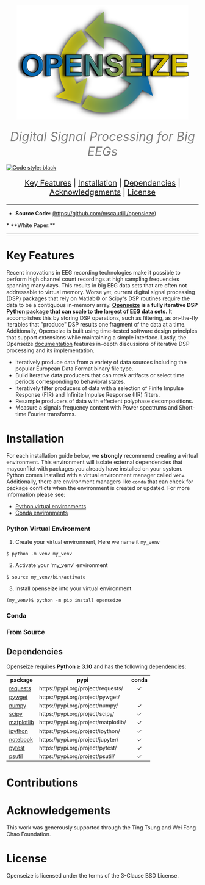 <h1 align="center">
    <img src="imgs/logo.png" style="width:450px;height:auto;"/>
</h1>

<p align="center">
  <i><font size=6, color="grey">Digital Signal Processing for Big EEGs</font></i>
</p>

[![Code style: black](https://img.shields.io/badge/code%20style-black-000000.svg)
](https://github.com/psf/black)

<p align="center"  style="font-size: 20px">
<a href="#key-features">Key Features</a>   |  
<a href="#installation">Installation</a>   |  
<a href="#dependencies">Dependencies</a>   |  
<a href="#acknowledgements">Acknowledgements</a> |
<a href="#license">License</a>
</p>


<hr>

* **Source Code:**  <a href="https://github.com/mscaudill/opensieze">
(https://github.com/mscaudill/opensieze)
</a>
* **White Paper:**

<hr>

# Key Features
Recent innovations in EEG recording technologies make it possible to perform
high channel count recordings at high sampling frequencies spanning many
days. This results in big EEG data sets that are often not addressable to
virtual memory. Worse yet, current digital signal processing (DSP) packages
that rely on Matlab&copy; or Scipy's DSP routines require the data to be
a contiguous in-memory array. <b><a
href=https://github.com/mscaudill/openseize>Openseize</a> is a fully
iterative DSP Python package that can scale to the largest of EEG data
sets.</b> It accomplishes this by storing DSP operations, such as filtering,
as on-the-fly iterables that "produce" DSP results one fragment of the data
at a time. Additionally, Openseize is built using time-tested software
design principles that support extensions while maintaining a simple
interface. Lastly, the Openseize <a
href=https://github.com/mscaudill/openseize>documentation</a> features
in-depth discussions of iterative DSP processing and its implementation.

* Iteratively produce data from a variety of data sources including the
  popular European Data Format binary file type.
* Build iterative data producers that can *mask* artifacts or select time
  periods corresponding to behavioral states.
* Iteratively filter producers of data with a selection of Finite Impulse 
  Response (FIR) and Infinite Impulse Response (IIR) filters.
* Resample producers of data with effecient polyphase decompositions.
* Measure a signals frequency content with Power spectrums and Short-time
  Fourier transforms. 

# Installation

For each installation guide below, we **strongly** recommend creating a 
virtual environment. This environment will isolate external dependencies 
that mayconflict with packages you already have installed on your system. 
Python comes installed with a virtual environment manager called `venv`. 
Additionally, there are environment managers like `conda` that can check 
for package conflicts when the environment is created or updated. For more
information please see:

* [Python virtual environments
](https://realpython.com/python-virtual-environments-a-primer/)
* [Conda environments
](https://conda.io/projects/conda/en/latest/user-guide/tasks/manage-environments.html)

### Python Virtual Environment
1. Create your virtual environment, Here we name it `my_venv` 
```console
$ python -m venv my_venv
```

2. Activate your 'my_venv' environment
```console
$ source my_venv/bin/activate
```

3. Install openseize into your virtual environment
```console
(my_venv)$ python -m pip install openseize
```

### Conda

### From Source

## Dependencies

Openseize requires <b>Python <span>&#8805;</span> 3.10</b> and has the following dependencies:

<table>

<tr>
    <th>package</th>
    <th>pypi</th>
    <th>conda</th>
  </tr>

<tr>
    <td><a href="https://requests.readthedocs.io/en/latest/">requests</a></td>
    <td>https://pypi.org/project/requests/</td>
    <td align='center'><span>&#10003;</span></td>
  </tr>

<tr>
    <td><a href="https://github.com/rjperez94/pywget">pywget</a></td>
    <td>https://pypi.org/project/pywget/</td>
    <td></td>
  </tr>

<tr>
    <td><a href="https://numpy.org/doc/stable/index.html#">numpy</a></td>
    <td>https://pypi.org/project/numpy/</td>
    <td align='center'><span>&#10003;</span></td>
  </tr>

<tr>
    <td><a href="https://https://scipy.org/">scipy</a></td>
    <td>https://pypi.org/project/scipy/</td>
    <td align='center'><span>&#10003;</span></td>
  </tr>

<tr>
    <td><a href="https://matplotlib.org/">matplotlib</a></td>
    <td>https://pypi.org/project/matplotlib/</td>
    <td align='center'><span>&#10003;</span></td>
  </tr>

<tr>
    <td><a href="https://ipython.org/">ipython</a></td>
    <td>https://pypi.org/project/ipython/</td>
    <td align='center'><span>&#10003;</span></td>
  </tr>

<tr>
    <td><a href=https://jupyter.org/>notebook</a></td>
    <td>https://pypi.org/project/jupyter/</td>
    <td align='center'><span>&#10003;</span></td>
  </tr>

<tr>
    <td><a href=https://docs.pytest.org/>pytest</a></td>
    <td>https://pypi.org/project/pytest/</td>
    <td align='center'><span>&#10003;</span></td>
  </tr>

<tr>
    <td><a href=https://psutil.readthedocs.io/en/latest/>psutil</a></td>
    <td>https://pypi.org/project/psutil/</td>
    <td align='center'><span>&#10003;</span></td>
  </tr>

</table>

# Contributions

# Acknowledgements
This work was generously supported through the Ting Tsung and Wei Fong Chao 
Foundation.

# License
Openseize is licensed under the terms of the 3-Clause BSD License.


